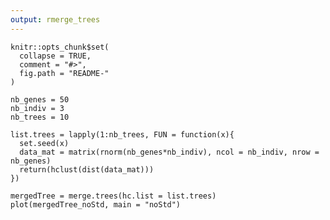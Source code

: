 ```yaml
---
output: rmerge_trees
---
```


<!-- README.md is generated from README.Rmd. Please edit that file -->

```{r, echo = FALSE}
knitr::opts_chunk$set(
  collapse = TRUE,
  comment = "#>",
  fig.path = "README-"
)
```

```{r, echo = TRUE}
nb_genes = 50
nb_indiv = 3
nb_trees = 10

list.trees = lapply(1:nb_trees, FUN = function(x){
  set.seed(x)
  data_mat = matrix(rnorm(nb_genes*nb_indiv), ncol = nb_indiv, nrow = nb_genes)
  return(hclust(dist(data_mat)))
})
```

```{r, echo = TRUE}
mergedTree = merge.trees(hc.list = list.trees)
plot(mergedTree_noStd, main = "noStd")
```
